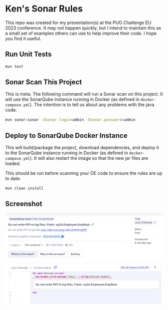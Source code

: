 # Ken's Sonar Rules

This repo was created for my presentation(s) at the PUG Challenge EU 2023 conference.  It may not happen quickly, but I intend to maintain this as a small set of examples others can use to help improve their code.  I hope you find it useful.

## Run Unit Tests

```bash
mvn test
```

## Sonar Scan This Project

This is meta.  The following command will run a Sonar scan on this project.  It will use the SonarQube instance running in Docker (as defined in `docker-compose.yml`).  The intention is to tell us about any problems with the java code.

```bash
mvn sonar:sonar -Dsonar.login=admin -Dsonar.password=admin
```

## Deploy to SonarQube Docker Instance

This will build/package the project, download dependencies, and deploy it to the SonarQube instance running in Docker (as defined in `docker-compose.yml`).  It will also restart the image so that the new jar files are loaded.

This should be run before scanning your OE code to ensure the rules are up to date.

```bash
mvn clean install
```

## Screenshot

![DoNotLogPifi](.docs/image.png)
